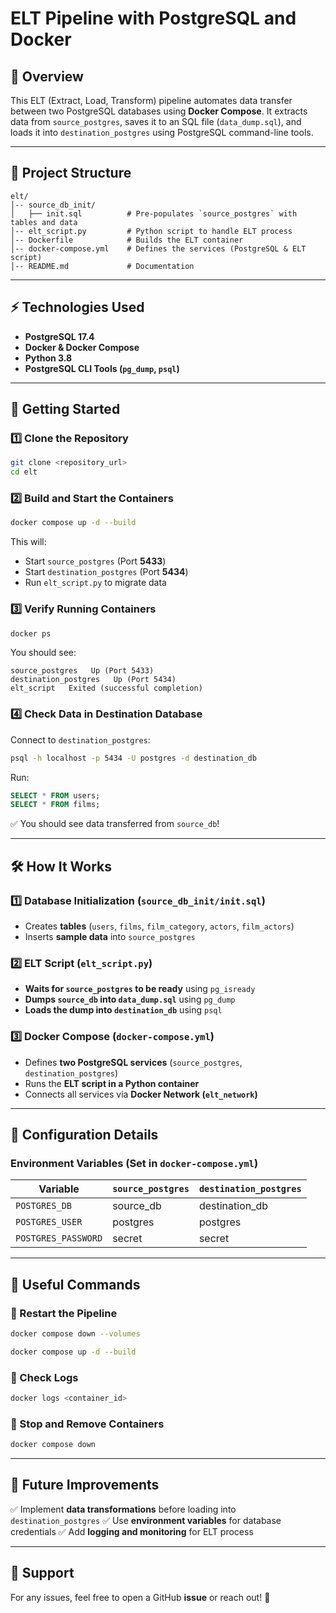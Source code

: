 # **ELT Pipeline with PostgreSQL and Docker**

## **📌 Overview**
This ELT (Extract, Load, Transform) pipeline automates data transfer between two PostgreSQL databases using **Docker Compose**. It extracts data from `source_postgres`, saves it to an SQL file (`data_dump.sql`), and loads it into `destination_postgres` using PostgreSQL command-line tools.

---

## **📂 Project Structure**
```
elt/
│-- source_db_init/
│   ├── init.sql          # Pre-populates `source_postgres` with tables and data
│-- elt_script.py         # Python script to handle ELT process
│-- Dockerfile            # Builds the ELT container
│-- docker-compose.yml    # Defines the services (PostgreSQL & ELT script)
│-- README.md             # Documentation
```

---

## **⚡ Technologies Used**
- **PostgreSQL 17.4**
- **Docker & Docker Compose**
- **Python 3.8**
- **PostgreSQL CLI Tools (`pg_dump`, `psql`)**

---

## **🚀 Getting Started**

### **1️⃣ Clone the Repository**
```bash
git clone <repository_url>
cd elt
```

### **2️⃣ Build and Start the Containers**
```bash
docker compose up -d --build
```
This will:
- Start `source_postgres` (Port **5433**)
- Start `destination_postgres` (Port **5434**)
- Run `elt_script.py` to migrate data

### **3️⃣ Verify Running Containers**
```bash
docker ps
```
You should see:
```
source_postgres   Up (Port 5433)
destination_postgres   Up (Port 5434)
elt_script   Exited (successful completion)
```

### **4️⃣ Check Data in Destination Database**
Connect to `destination_postgres`:
```bash
psql -h localhost -p 5434 -U postgres -d destination_db
```
Run:
```sql
SELECT * FROM users;
SELECT * FROM films;
```
✅ You should see data transferred from `source_db`!

---

## **🛠 How It Works**
### **1️⃣ Database Initialization (`source_db_init/init.sql`)**
- Creates **tables** (`users`, `films`, `film_category`, `actors`, `film_actors`)
- Inserts **sample data** into `source_postgres`

### **2️⃣ ELT Script (`elt_script.py`)**
- **Waits for `source_postgres` to be ready** using `pg_isready`
- **Dumps `source_db` into `data_dump.sql`** using `pg_dump`
- **Loads the dump into `destination_db`** using `psql`

### **3️⃣ Docker Compose (`docker-compose.yml`)**
- Defines **two PostgreSQL services** (`source_postgres`, `destination_postgres`)
- Runs the **ELT script in a Python container**
- Connects all services via **Docker Network (`elt_network`)**

---

## **📄 Configuration Details**
### **Environment Variables (Set in `docker-compose.yml`)**
| Variable         | `source_postgres` | `destination_postgres` |
|-----------------|------------------|-----------------------|
| `POSTGRES_DB`   | source_db        | destination_db       |
| `POSTGRES_USER` | postgres         | postgres             |
| `POSTGRES_PASSWORD` | secret       | secret               |

---

## **📌 Useful Commands**
### **🔄 Restart the Pipeline**
```bash
docker compose down --volumes
```
```bash
docker compose up -d --build
```

### **📜 Check Logs**
```bash
docker logs <container_id>
```

### **🛑 Stop and Remove Containers**
```bash
docker compose down
```

---

## **🎯 Future Improvements**
✅ Implement **data transformations** before loading into `destination_postgres`
✅ Use **environment variables** for database credentials
✅ Add **logging and monitoring** for ELT process

---

## **📢 Support**
For any issues, feel free to open a GitHub **issue** or reach out! 🚀

